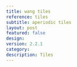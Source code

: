 ```yaml
---
title: wang tiles
reference: tiles
subtitle: aperiodic tiles
layout: post
featured: false
design: 
version: 2.2.1
category: 
description: Tiles
---
```

